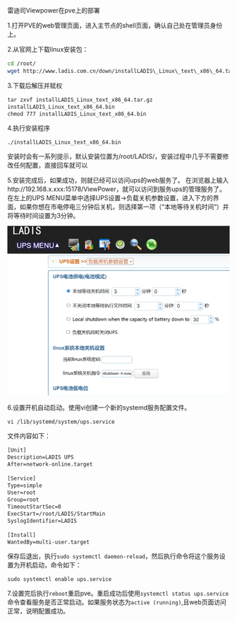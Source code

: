 雷迪司Viewpower在pve上的部署

1.打开PVE的web管理页面，进入主节点的shell页面，确认自己处在管理员身份上。

2.从官网上下载linux安装包：

```bash
cd /root/
wget http://www.ladis.com.cn/down/installLADIS\_Linux\_text\_x86\_64.tar.gz
```

3.下载后解压并赋权

```
tar zxvf installLADIS_Linux_text_x86_64.tar.gz installLADIS_Linux_text_x86_64.bin
chmod 777 installLADIS_Linux_text_x86_64.bin
```

4.执行安装程序

```
./installLADIS_Linux_text_x86_64.bin
```

安装时会有一系列提示，默认安装位置为/root/LADIS/，安装过程中几乎不需要修改任何配置，直接回车就可以

5.安装完成后，如果成功，则就已经可以访问ups的web服务了。
在浏览器上输入http://192.168.x.xxx:15178/ViewPower，就可以访问到服务ups的管理服务了。
在左上的UPS MENU菜单中选择UPS设置->负载关机参数设置，进入下方的界面，如果你想在市电停电三分钟后关机，则选择第一项（“本地等待关机时间”）并将等待时间设置为3分钟。

![3d9ef1e167e64a3aaf7b66b17b728776.png](../_resources/3d9ef1e167e64a3aaf7b66b17b728776.png)

6.设置开机自动启动。使用vi创建一个新的systemd服务配置文件。

```
vi /lib/systemd/system/ups.service
```

文件内容如下：

```
[Unit]
Description=LADIS UPS
After=network-online.target

[Service]
Type=simple
User=root
Group=root
TimeoutStartSec=0
ExecStart=/root/LADIS/StartMain
SyslogIdentifier=LADIS

[Install]
WantedBy=multi-user.target
```

保存后退出，执行`sudo systemctl daemon-reload`，然后执行命令将这个服务设置为开机启动，命令如下：

```
sudo systemctl enable ups.service
```

7.设置完后执行`reboot`重启pve。重启成功后使用`systemctl status ups.service`命令查看服务是否正常启动。如果服务状态为`active (running)`,且web页面访问正常，说明配置成功。